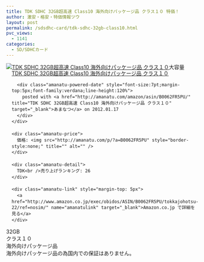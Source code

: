 ```yaml
---
title: TDK SDHC 32GB超高速 Class10 海外向けパッケージ品 クラス１０ 特価！
author: 激安・格安・特価情報ツウ
layout: post
permalink: /sdsdhc-card/tdk-sdhc-32gb-class10.html
pvc_views:
  - 1141
categories:
  - SD/SDHCカード
---
```

<div class="amanatu-box" style="margin-bottom:0px;">
  <div class="amanatu-image" style="float:left;">
    <a href="http://www.amazon.co.jp/exec/obidos/ASIN/B0062FR5PU/tokkajohotsu-22/ref=nosim/" name="amanatulink" target="_blank"><img src="http://i1.wp.com/ecx.images-amazon.com/images/I/41sERZkbGNL._SL160_.jpg?w=546" alt="TDK SDHC 32GB超高速 Class10 海外向けパッケージ品 クラス１０" style="border: none;" data-recalc-dims="1" /></a>
  </div>
  
  <div class="amanatu-info" style="float:left;margin-left:15px;line-height:120%">
    <div class="amanatu-name" style="margin-bottom:10px;line-height:120%">
      <a href="http://www.amazon.co.jp/exec/obidos/ASIN/B0062FR5PU/tokkajohotsu-22/ref=nosim/" name="amanatulink" target="_blank">TDK SDHC 32GB超高速 Class10 海外向けパッケージ品 クラス１０</a> 
      
      <div class="amanatu-powered-date" style="font-size:7pt;margin-top:5px;font-family:verdana;line-height:120%">
        posted with <a href="http://amanatu.com/amazon/asin/B0062FR5PU/" title="TDK SDHC 32GB超高速 Class10 海外向けパッケージ品 クラス１０" target="_blank">あまなつ</a> on 2012.01.17
      </div>
    </div>
    
    <div class="amanatu-price">
      価格: <img src="http://amanatu.com/p/?a=B0062FR5PU" style="border-style:none;" title="" alt="" />
    </div>
    
    <div class="amanatu-detail">
      TDK<br />売り上げランキング: 26
    </div>
    
    <div class="amanatu-link" style="margin-top: 5px">
      <a href="http://www.amazon.co.jp/exec/obidos/ASIN/B0062FR5PU/tokkajohotsu-22/ref=nosim/" name="amanatulink" target="_blank">Amazon.co.jp で詳細を見る</a>
    </div>
  </div>
  
  <div class="amanatu-footer" style="clear: left">
  </div>
</div>

<!--more-->

  
大容量32GB  
クラス１０  
海外向けパッケージ品  
海外向けパッケージ品の為国内での保証はありません。
